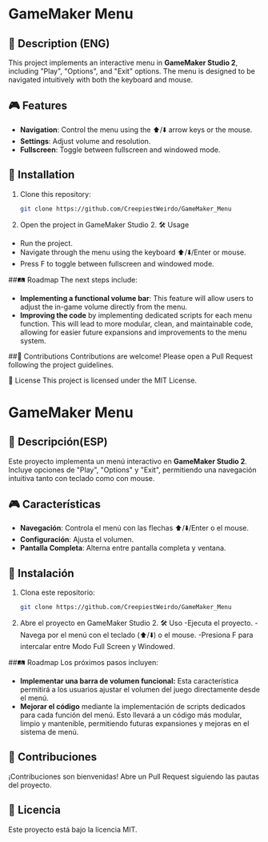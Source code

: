 # GameMaker Menu

## 📜 Description (ENG)
This project implements an interactive menu in **GameMaker Studio 2**, including "Play", "Options", and "Exit" options. The menu is designed to be navigated intuitively with both the keyboard and mouse.

## 🎮 Features
- **Navigation**: Control the menu using the ⬆️/⬇️ arrow keys or the mouse.
- **Settings**: Adjust volume and resolution.
- **Fullscreen**: Toggle between fullscreen and windowed mode.

## 🚀 Installation
1. Clone this repository:
   ```bash
   git clone https://github.com/CreepiestWeirdo/GameMaker_Menu

2. Open the project in GameMaker Studio 2.
🛠️ Usage
- Run the project.
- Navigate through the menu using the keyboard ⬆️/⬇️/Enter or mouse.
- Press F to toggle between fullscreen and windowed mode.

##🛤️ Roadmap
The next steps include:
- **Implementing a functional volume bar**: This feature will allow users to adjust the in-game volume directly from the menu.
- **Improving the code** by implementing dedicated scripts for each menu function. This will lead to more modular, clean, and maintainable code, allowing for easier future expansions and improvements to the menu system.

##🤝 Contributions
Contributions are welcome! Please open a Pull Request following the project guidelines.

📄 License
This project is licensed under the MIT License.

# GameMaker Menu

## 📜 Descripción(ESP)
Este proyecto implementa un menú interactivo en **GameMaker Studio 2**. Incluye opciones de "Play", "Options" y "Exit", permitiendo una navegación intuitiva tanto con teclado como con mouse.

## 🎮 Características
- **Navegación**: Controla el menú con las flechas ⬆️/⬇️/Enter o el mouse.
- **Configuración**: Ajusta el volumen. 
- **Pantalla Completa**: Alterna entre pantalla completa y ventana.

## 🚀 Instalación
1. Clona este repositorio:
   ```bash
   git clone https://github.com/CreepiestWeirdo/GameMaker_Menu

2. Abre el proyecto en GameMaker Studio 2.
🛠️ Uso
-Ejecuta el proyecto.
-Navega por el menú con el teclado (⬆️/⬇️) o el mouse.
-Presiona F para intercalar entre Modo Full Screen y Windowed.

##🛤️ Roadmap
Los próximos pasos incluyen:
- **Implementar una barra de volumen funcional:** Esta característica permitirá a los usuarios ajustar el volumen del juego directamente desde el menú.
- **Mejorar el código** mediante la implementación de scripts dedicados para cada función del menú. Esto llevará a un código más modular, limpio y mantenible, permitiendo futuras expansiones y mejoras en el sistema de menú.

## 🤝 Contribuciones
¡Contribuciones son bienvenidas! Abre un Pull Request siguiendo las pautas del proyecto.

## 📄 Licencia
Este proyecto está bajo la licencia MIT.

## 

